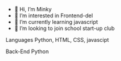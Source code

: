 - 👋 Hi, I’m Minky
- 👀 I’m interested in Frontend-del
- 🌱 I’m currently learning javascript
- 💞️ I’m looking to join school start-up club

Languages Python, HTML, CSS, javascipt

Back-End Python


<!---
toyo30/toyo30 is a ✨ special ✨ repository because its `README.md` (this file) appears on your GitHub profile.
You can click the Preview link to take a look at your changes.
--->
